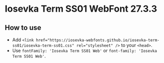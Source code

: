 # Iosevka Term SS01 WebFont 27.3.3

## How to use

- Add `<link href="https://iosevka-webfonts.github.io/iosevka-term-ss01/iosevka-term-ss01.css" rel="stylesheet" />` to your `<head>`.
- Use `fontFamily: 'Iosevka Term SS01 Web'` or `font-family: 'Iosevka Term SS01 Web'`.
